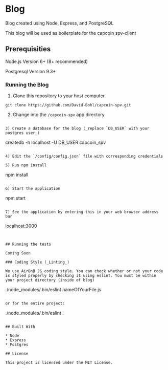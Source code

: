 

# Blog

Blog created using Node, Express, and PostgreSQL

This blog will be used as boilerplate for the capcoin spv-client

## Prerequisities

Node.js Version 6+ (8+ recommended)

Postgresql Version 9.3+

### Running the Blog

1) Clone this repository to your host computer.
```
git clone https://github.com/David-Bohl/capcoin-spv.git
```

2) Change into the `/capcoin-spv` app directory
```

3) Create a database for the blog (_replace `DB_USER` with your postgres user_)
```

createdb -h localhost -U DB_USER capcoin_spv
```

4) Edit the `/config/config.json` file with corresponding credentials

5) Run npm install
```
npm install
```

6) Start the application
```
npm start
```

7) See the application by entering this in your web browser address bar
```
localhost:3000
```


## Running the tests

Coming Soon

### Coding Style (_Linting_)

We use AirBnB JS coding style. You can check whether or not your code
is styled properly by checking it using eslint. You must be within your project directory (inside of blog)

```
./node_modules/.bin/eslint nameOfYourFile.js
```

or for the entire project:

```
./node_modules/.bin/eslint .
```

## Built With

* Node
* Express
* Postgres

## License

This project is licensed under the MIT License.

